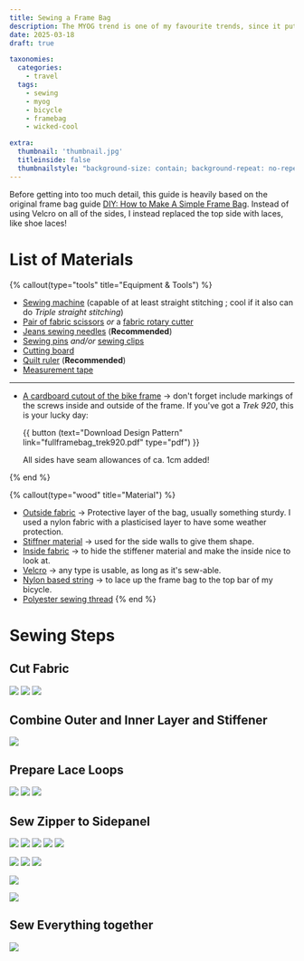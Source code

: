 ```yaml
---
title: Sewing a Frame Bag
description: The MYOG trend is one of my favourite trends, since it puts self-made things into the spotlight. In this post I'll show you my slightly modified version of the framebag from Bikepacking.com.
date: 2025-03-18
draft: true

taxonomies:
  categories:
    - travel
  tags:
    - sewing
    - myog
    - bicycle
    - framebag
    - wicked-cool

extra:
  thumbnail: 'thumbnail.jpg'
  titleinside: false
  thumbnailstyle: "background-size: contain; background-repeat: no-repeat;"
---
```


Before getting into too much detail, this guide is heavily based on the original frame bag guide  [DIY: How to Make A Simple Frame Bag](https://bikepacking.com/gear/how-to-make-a-bikepacking-framebag-krampus/). Instead of using Velcro on all of the sides, I instead replaced the top side with laces, like shoe laces!

# List of Materials

{% callout(type="tools" title="Equipment & Tools") %}

- <u>Sewing machine</u> (capable of at least straight stitching ; cool if it also can do _Triple straight stitching_)
- <u>Pair of fabric scissors</u> _or_ a <u>fabric rotary cutter</u>
- <u>Jeans sewing needles</u> (**Recommended**)
- <u>Sewing pins</u> _and/or_ <u>sewing clips</u>
- <u>Cutting board</u>
- <u>Quilt ruler</u> (**Recommended**)
- <u>Measurement tape</u>

---

- <u>A cardboard cutout of the bike frame</u> $\rightarrow$ don't forget include markings of the screws inside and outside of the frame. If you've got a _Trek 920_, this is your lucky day: <p>{{ button (text="Download Design Pattern" link="fullframebag_trek920.pdf" type="pdf") }}</p>
All sides have seam allowances of ca. $1\text{cm}$ added!

{% end %}


{% callout(type="wood" title="Material") %}
- <u>Outside fabric</u> $\rightarrow$ Protective layer of the bag, usually something sturdy. I used a nylon fabric with a plasticised layer to have some weather protection.
- <u>Stiffner material</u> $\rightarrow$ used for the side walls to give them shape.
- <u>Inside fabric</u> $\rightarrow$ to hide the stiffener material and make the inside nice to look at.
- <u>Velcro</u>  $\rightarrow$ any type is usable, as long as it's sew-able.
- <u>Nylon based string</u> $\rightarrow$ to lace up the frame bag to the top bar of my bicycle.
- <u>Polyester sewing thread</u>
{% end %}


# Sewing Steps

## Cut Fabric

![](step_sidepanel_cuts.jpg)
![](step_sidepanel_zipper_cut.jpg)
![](step_small_fabric_cut.jpg)

## Combine Outer and Inner Layer and Stiffener

![](step_sidepanel_almost_closed.jpg)

## Prepare Lace Loops

![](step_laceloops_fold1.jpg)
![](step_laceloops_fold2.jpg)
![](step_laceloops_sewn.jpg)


## Sew Zipper to Sidepanel

![](step_zipper1.jpg)
![](step_zipper2.jpg)
![](step_zipper3.jpg)
![](step_zipper4.jpg)
![](step_zipper5_finished.jpg)

![](step_zipper_to_uppersidepanel.jpg)
![](step_zipper_to_uppersidepanel_zippermove.jpg)
![](step_zipper_to_lowersidepanel_dontforgetloop.jpg)

![](step_zipper_done.jpg)

![](#sew-zipper-to-sidepanel)


## Sew Everything together

![](step_belt_connect.jpg)